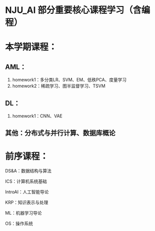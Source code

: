 # NJU_AI 部分重要核心课程学习（含编程）
# 本学期课程：
## AML：
1. homework1：多分类LR、SVM、EM、低秩PCA、度量学习
2. homework2：稀疏学习、图半监督学习、TSVM

## DL：
1. homework1：CNN、VAE

## 其他：分布式与并行计算、数据库概论

# 前序课程：
 DS&A：数据结构与算法

 ICS：计算机系统基础

 IntroAI：人工智能导论

 KRP：知识表示与处理

 ML：机器学习导论

 OS：操作系统
